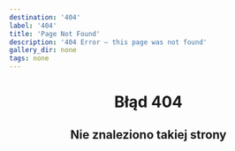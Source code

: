 ```yaml
---
destination: '404'
label: '404'
title: 'Page Not Found'
description: '404 Error — this page was not found'
gallery_dir: none
tags: none
---
```


<h1 style="text-align: center;">Błąd 404</h1>
<h2 style="text-align: center;">Nie znaleziono takiej strony</h2>
